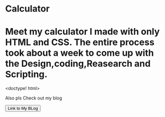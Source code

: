 # Calculator
#  Meet my calculator I made with only HTML and CSS. The entire process took about a week to come up with the Design,coding,Reasearch and Scripting.
<doctype! html>
<html>
 <p>Also pls Check out my blog</p>
  <a href="journeyofcod.blogspot.com">
    <button id="bingo" medium="">Link to My BLog </button>
  </a> 
  <style>
    bingo{
      border-radius: 10px;
    }
  </style>
</html>
